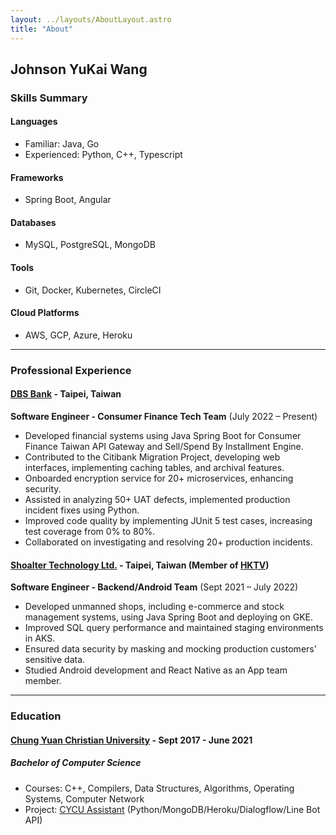 ```yaml
---
layout: ../layouts/AboutLayout.astro
title: "About"
---
```


## Johnson YuKai Wang

### Skills Summary

#### Languages

- Familiar: Java, Go
- Experienced: Python, C++, Typescript

#### Frameworks

- Spring Boot, Angular

#### Databases

- MySQL, PostgreSQL, MongoDB

#### Tools

- Git, Docker, Kubernetes, CircleCI

#### Cloud Platforms

- AWS, GCP, Azure, Heroku

---

### Professional Experience

#### <a href="https://www.dbs.com/taiwan/en/default.page" target="_blank">DBS Bank</a> - Taipei, Taiwan

**Software Engineer - Consumer Finance Tech Team** (July 2022 – Present)

- Developed financial systems using Java Spring Boot for Consumer Finance Taiwan API Gateway and Sell/Spend By Installment Engine.
- Contributed to the Citibank Migration Project, developing web interfaces, implementing caching tables, and archival features.
- Onboarded encryption service for 20+ microservices, enhancing security.
- Assisted in analyzing 50+ UAT defects, implemented production incident fixes using Python.
- Improved code quality by implementing JUnit 5 test cases, increasing test coverage from 0% to 80%.
- Collaborated on investigating and resolving 20+ production incidents.

#### <a href="https://www.shoalter.com/" target="_blank">Shoalter Technology Ltd.</a> - Taipei, Taiwan (Member of <a href="https://www.hktv.com.hk/index.html?lang=en_US" target="_blank">HKTV</a>)

**Software Engineer - Backend/Android Team** (Sept 2021 – July 2022)

- Developed unmanned shops, including e-commerce and stock management systems, using Java Spring Boot and deploying on GKE.
- Improved SQL query performance and maintained staging environments in AKS.
- Ensured data security by masking and mocking production customers' sensitive data.
- Studied Android development and React Native as an App team member.

---

### Education

#### <a href="https://www.cycu.edu.tw/eng/" target="_blank">Chung Yuan Christian University</a> - Sept 2017 - June 2021

##### Bachelor of Computer Science

- Courses: C++, Compilers, Data Structures, Algorithms, Operating Systems, Computer Network
- Project: <a href="https://github.com/johnson7543/Team4-Project" target="_blank">CYCU Assistant</a> (Python/MongoDB/Heroku/Dialogflow/Line Bot API)

